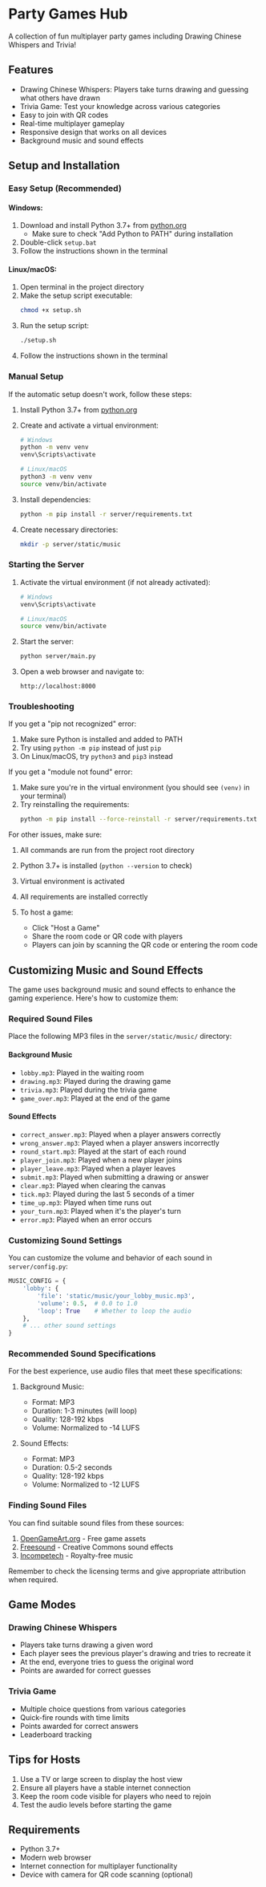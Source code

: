 # Party Games Hub

A collection of fun multiplayer party games including Drawing Chinese Whispers and Trivia!

## Features

- Drawing Chinese Whispers: Players take turns drawing and guessing what others have drawn
- Trivia Game: Test your knowledge across various categories
- Easy to join with QR codes
- Real-time multiplayer gameplay
- Responsive design that works on all devices
- Background music and sound effects

## Setup and Installation

### Easy Setup (Recommended)

#### Windows:
1. Download and install Python 3.7+ from [python.org](https://www.python.org/downloads/)
   - Make sure to check "Add Python to PATH" during installation
2. Double-click `setup.bat`
3. Follow the instructions shown in the terminal

#### Linux/macOS:
1. Open terminal in the project directory
2. Make the setup script executable:
   ```bash
   chmod +x setup.sh
   ```
3. Run the setup script:
   ```bash
   ./setup.sh
   ```
4. Follow the instructions shown in the terminal

### Manual Setup

If the automatic setup doesn't work, follow these steps:

1. Install Python 3.7+ from [python.org](https://www.python.org/downloads/)

2. Create and activate a virtual environment:
   ```bash
   # Windows
   python -m venv venv
   venv\Scripts\activate

   # Linux/macOS
   python3 -m venv venv
   source venv/bin/activate
   ```

3. Install dependencies:
   ```bash
   python -m pip install -r server/requirements.txt
   ```

4. Create necessary directories:
   ```bash
   mkdir -p server/static/music
   ```

### Starting the Server

1. Activate the virtual environment (if not already activated):
   ```bash
   # Windows
   venv\Scripts\activate

   # Linux/macOS
   source venv/bin/activate
   ```

2. Start the server:
   ```bash
   python server/main.py
   ```

3. Open a web browser and navigate to:
   ```
   http://localhost:8000
   ```

### Troubleshooting

If you get a "pip not recognized" error:
1. Make sure Python is installed and added to PATH
2. Try using `python -m pip` instead of just `pip`
3. On Linux/macOS, try `python3` and `pip3` instead

If you get a "module not found" error:
1. Make sure you're in the virtual environment (you should see `(venv)` in your terminal)
2. Try reinstalling the requirements:
   ```bash
   python -m pip install --force-reinstall -r server/requirements.txt
   ```

For other issues, make sure:
1. All commands are run from the project root directory
2. Python 3.7+ is installed (`python --version` to check)
3. Virtual environment is activated
4. All requirements are installed correctly

4. To host a game:
   - Click "Host a Game"
   - Share the room code or QR code with players
   - Players can join by scanning the QR code or entering the room code

## Customizing Music and Sound Effects

The game uses background music and sound effects to enhance the gaming experience. Here's how to customize them:

### Required Sound Files

Place the following MP3 files in the `server/static/music/` directory:

#### Background Music
- `lobby.mp3`: Played in the waiting room
- `drawing.mp3`: Played during the drawing game
- `trivia.mp3`: Played during the trivia game
- `game_over.mp3`: Played at the end of the game

#### Sound Effects
- `correct_answer.mp3`: Played when a player answers correctly
- `wrong_answer.mp3`: Played when a player answers incorrectly
- `round_start.mp3`: Played at the start of each round
- `player_join.mp3`: Played when a new player joins
- `player_leave.mp3`: Played when a player leaves
- `submit.mp3`: Played when submitting a drawing or answer
- `clear.mp3`: Played when clearing the canvas
- `tick.mp3`: Played during the last 5 seconds of a timer
- `time_up.mp3`: Played when time runs out
- `your_turn.mp3`: Played when it's the player's turn
- `error.mp3`: Played when an error occurs

### Customizing Sound Settings

You can customize the volume and behavior of each sound in `server/config.py`:

```python
MUSIC_CONFIG = {
    'lobby': {
        'file': 'static/music/your_lobby_music.mp3',
        'volume': 0.5,  # 0.0 to 1.0
        'loop': True    # Whether to loop the audio
    },
    # ... other sound settings
}
```

### Recommended Sound Specifications

For the best experience, use audio files that meet these specifications:

1. Background Music:
   - Format: MP3
   - Duration: 1-3 minutes (will loop)
   - Quality: 128-192 kbps
   - Volume: Normalized to -14 LUFS

2. Sound Effects:
   - Format: MP3
   - Duration: 0.5-2 seconds
   - Quality: 128-192 kbps
   - Volume: Normalized to -12 LUFS

### Finding Sound Files

You can find suitable sound files from these sources:
1. [OpenGameArt.org](https://opengameart.org/) - Free game assets
2. [Freesound](https://freesound.org/) - Creative Commons sound effects
3. [Incompetech](https://incompetech.com/) - Royalty-free music

Remember to check the licensing terms and give appropriate attribution when required.

## Game Modes

### Drawing Chinese Whispers
- Players take turns drawing a given word
- Each player sees the previous player's drawing and tries to recreate it
- At the end, everyone tries to guess the original word
- Points are awarded for correct guesses

### Trivia Game
- Multiple choice questions from various categories
- Quick-fire rounds with time limits
- Points awarded for correct answers
- Leaderboard tracking

## Tips for Hosts

1. Use a TV or large screen to display the host view
2. Ensure all players have a stable internet connection
3. Keep the room code visible for players who need to rejoin
4. Test the audio levels before starting the game

## Requirements

- Python 3.7+
- Modern web browser
- Internet connection for multiplayer functionality
- Device with camera for QR code scanning (optional)